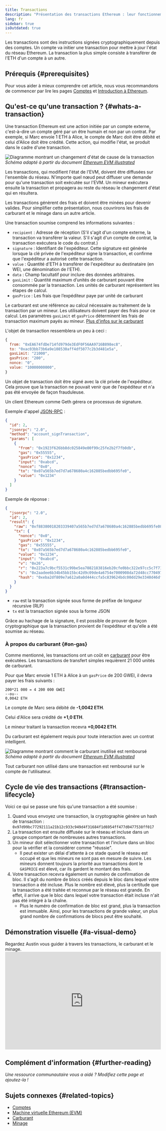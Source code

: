 ```yaml
---
title: Transactions
description: "Présentation des transactions Ethereum : leur fonctionnement, leur structure de données et comment les envoyer via une application."
lang: fr
sidebar: true
isOutdated: true
---
```


Les transactions sont des instructions signées cryptographiquement depuis des comptes. Un compte va initier une transaction pour mettre à jour l'état du réseau Ethereum. La transaction la plus simple consiste à transférer de l'ETH d'un compte à un autre.

<!-- TODO explain these 2 types of transactions -->
<!-- There are two types of transactions: those which result in message calls and those which result in contract creation. -->
<!-- Contract creation results in the creation of a new contract account containing compiled smart contract bytecode. Whenever another account makes a message call to that contract, it executes its bytecode. -->

## Prérequis {#prerequisites}

Pour vous aider à mieux comprendre cet article, nous vous recommandons de commencer par lire les pages [Comptes](/developers/docs/accounts/) et [Introduction à Ethereum](/developers/docs/intro-to-ethereum/).

## Qu'est-ce qu'une transaction ? {#whats-a-transaction}

Une transaction Ethereum est une action initiée par un compte externe, c'est-à-dire un compte géré par un être humain et non par un contrat. Par exemple, si Marc envoie 1 ETH à Alice, le compte de Marc doit être débité et celui d'Alice doit être crédité. Cette action, qui modifie l'état, se produit dans le cadre d'une transaction.

![Diagramme montrant un changement d'état de cause de la transaction](./tx.png) _Schéma adapté à partir du document [Ethereum EVM illustrated](https://takenobu-hs.github.io/downloads/ethereum_evm_illustrated.pdf)_

Les transactions, qui modifient l'état de l'EVM, doivent être diffusées sur l'ensemble du réseau. N'importe quel nœud peut diffuser une demande pour qu'une transaction soit exécutée sur l'EVM. Un mineur exécutera ensuite la transaction et propagera au reste du réseau le changement d'état qui en résultera.

Les transactions génèrent des frais et doivent être minées pour devenir valides. Pour simplifier cette présentation, nous couvrirons les frais de carburant et le minage dans un autre article.

Une transaction soumise comprend les informations suivantes :

- `recipient` : Adresse de réception (S'il s'agit d'un compte externe, la transaction va transférer la valeur. S'il s'agit d'un compte de contrat, la transaction exécutera le code du contrat.)
- `signature` : Identifiant de l'expéditeur. Cette signature est générée lorsque la clé privée de l'expéditeur signe la transaction, et confirme que l'expéditeur a autorisé cette transaction.
- `value` : Quantité d'ETH à transférer de l'expéditeur au destinataire (en WEI, une dénomination de l'ETH).
- `data` : Champ facultatif pour inclure des données arbitraires.
- `gasLimit` : Quantité maximum d’unités de carburant pouvant être consommée par la transaction. Les unités de carburant représentent les étapes de calcul.
- `gasPrice` : Les frais que l’expéditeur paye par unité de carburant

Le carburant est une référence au calcul nécessaire au traitement de la transaction par un mineur. Les utilisateurs doivent payer des frais pour ce calcul. Les paramètres `gasLimit` et `gasPrice` déterminent les frais de transaction maximum payés au mineur. [Plus d'infos sur le carburant](/developers/docs/gas/)

L'objet de transaction ressemblera un peu à ceci :

```js
{
  from: "0xEA674fdDe714fd979de3EdF0F56AA9716B898ec8",
  to: "0xac03bb73b6a9e108530aff4df5077c2b3d481e5a",
  gasLimit: "21000",
  gasPrice: "200",
  nonce: "0",
  value: "10000000000",
}
```

Un objet de transaction doit être signé avec la clé privée de l'expéditeur. Cela prouve que la transaction ne pouvait venir que de l'expéditeur et n'a pas été envoyée de façon frauduleuse.

Un client Ethereum comme Geth gérera ce processus de signature.

Exemple d'appel [JSON-RPC](https://eth.wiki/json-rpc/API) :

```json
{
  "id": 2,
  "jsonrpc": "2.0",
  "method": "account_signTransaction",
  "params": [
    {
      "from": "0x1923f626bb8dc025849e00f99c25fe2b2f7fb0db",
      "gas": "0x55555",
      "gasPrice": "0x1234",
      "input": "0xabcd",
      "nonce": "0x0",
      "to": "0x07a565b7ed7d7a678680a4c162885bedbb695fe0",
      "value": "0x1234"
    }
  ]
}
```

Exemple de réponse :

```json
{
  "jsonrpc": "2.0",
  "id": 2,
  "result": {
    "raw": "0xf88380018203339407a565b7ed7d7a678680a4c162885bedbb695fe080a44401a6e4000000000000000000000000000000000000000000000000000000000000001226a0223a7c9bcf5531c99be5ea7082183816eb20cfe0bbc322e97cc5c7f71ab8b20ea02aadee6b34b45bb15bc42d9c09de4a6754e7000908da72d48cc7704971491663",
    "tx": {
      "nonce": "0x0",
      "gasPrice": "0x1234",
      "gas": "0x55555",
      "to": "0x07a565b7ed7d7a678680a4c162885bedbb695fe0",
      "value": "0x1234",
      "input": "0xabcd",
      "v": "0x26",
      "r": "0x223a7c9bcf5531c99be5ea7082183816eb20cfe0bbc322e97cc5c7f71ab8b20e",
      "s": "0x2aadee6b34b45bb15bc42d9c09de4a6754e7000908da72d48cc7704971491663",
      "hash": "0xeba2df809e7a612a0a0d444ccfa5c839624bdc00dd29e3340d46df3870f8a30e"
    }
  }
}
```

- `raw` est la transaction signée sous forme de préfixe de longueur récursive (RLP)
- `tx` est la transaction signée sous la forme JSON

Grâce au hachage de la signature, il est possible de prouver de façon cryptographique que la transaction provient de l'expéditeur et qu'elle a été soumise au réseau.

### À propos du carburant {#on-gas}

Comme mentionné, les transactions ont un coût en [carburant](/developers/docs/gas/) pour être exécutées. Les transactions de transfert simples requièrent 21 000 unités de carburant.

Pour que Marc envoie 1 ETH à Alice à un `gasPrice` de 200 GWEI, il devra payer les frais suivants :

```
200*21 000 = 4 200 000 GWEI
--ou--
0,0042 ETH
```

Le compte de Marc sera débité de **-1,0042 ETH**.

Celui d'Alice sera crédité de **+1,0 ETH**.

Le mineur traitant la transaction recevra **+0,0042 ETH**.

Du carburant est également requis pour toute interaction avec un contrat intelligent.

![Diagramme montrant comment le carburant inutilisé est remboursé](./gas-tx.png) _Schéma adapté à partir du document [Ethereum EVM illustrated](https://takenobu-hs.github.io/downloads/ethereum_evm_illustrated.pdf)_

Tout carburant non utilisé dans une transaction est remboursé sur le compte de l'utilisateur.

## Cycle de vie des transactions {#transaction-lifecycle}

Voici ce qui se passe une fois qu'une transaction a été soumise :

1. Quand vous envoyez une transaction, la cryptographie génère un hash de transaction : `0x97d99bc77292111a21b12c933c949d4f31684f1d6954ff477d0477538ff017`
2. La transaction est ensuite diffusée sur le réseau et incluse dans un groupe comportant de nombreuses autres transactions.
3. Un mineur doit sélectionner votre transaction et l'inclure dans un bloc pour la vérifier et la considérer comme "réussie".
   - Il peut exister un délai d'attente à ce stade quand le réseau est occupé et que les mineurs ne sont pas en mesure de suivre. Les mineurs donnent toujours la priorité aux transactions dont le `GASPRICE` est élevé, car ils gardent le montant des frais.
4. Votre transaction recevra également un numéro de confirmation de bloc. Il s'agit du nombre de blocs créés depuis le bloc dans lequel votre transaction a été incluse. Plus le nombre est élevé, plus la certitude que la transaction a été traitée et reconnue par le réseau est grande. En effet, il arrive que le bloc dans lequel votre transaction était incluse n'ait pas été intégré à la chaîne.
   - Plus le numéro de confirmation de bloc est grand, plus la transaction est immuable. Ainsi, pour les transactions de grande valeur, un plus grand nombre de confirmations de blocs peut être souhaité.

<!-- **State change**

FROM THE WHITEPAPER:

1. Check if the transaction is well-formed (ie. has the right number of values), the signature is valid, and the nonce matches the nonce in the sender's account. If not, return an error.
2. Calculate the transaction fee as `STARTGAS * GASPRICE`, and determine the sending address from the signature. Subtract the fee from the sender's account balance and increment the sender's nonce. If there is not enough balance to spend, return an error.
3. Initialize `GAS = STARTGAS`, and take off a certain quantity of gas per byte to pay for the bytes in the transaction.
4. Transfer the transaction value from the sender's account to the receiving account. If the receiving account does not yet exist, create it. If the receiving account is a contract, run the contract's code either to completion or until the execution runs out of gas.
5. If the value transfer failed because the sender did not have enough money, or the code execution ran out of gas, revert all state changes except the payment of the fees, and add the fees to the miner's account.
6. Otherwise, refund the fees for all remaining gas to the sender, and send the fees paid for gas consumed to the miner.
 -->
<!-- ## Failed transactions

A transaction can fail for a number of reasons:

- Not enough gas
  - The gas limit is too low
- Reverted -->

<!-- ## Messages

Messages are like transactions between contract accounts but they're not added to the blockchain. They allow smart contracts to call other contracts and trigger their execution.

FROM WHITEPAPER:

A message is produced when a contract currently executing code executes the `CALL` opcode, which produces and executes a message. Like a transaction, a message leads to the recipient account running its code. Thus, contracts can have relationships with other contracts in exactly the same way that external actors can.

@Sam Richards help me understand messages please :D

```
// FROM SOLIDITY DOCS
Contracts can call other contracts or send ether to non-contract accounts by the means of message calls. Message calls are similar to transactions, in that they have a source, a target, data payload, Ether, gas and return data. In fact, every transaction consists of a top-level message call which in turn can create further message calls.

A contract can decide how much of its remaining gas should be sent with the inner message call and how much it wants to retain. If an out-of-gas exception happens in the inner call (or any other exception), this will be signalled by an error value put onto the stack. In this case, only the gas sent together with the call is used up. In Solidity, the calling contract causes a manual exception by default in such situations, so that exceptions “bubble up” the call stack.

As already said, the called contract (which can be the same as the caller) will receive a freshly cleared instance of memory and has access to the call payload - which will be provided in a separate area called the calldata. After it has finished execution, it can return data which will be stored at a location in the caller’s memory preallocated by the caller.

Calls are limited to a depth of 1024, which means that for more complex operations, loops should be preferred over recursive calls.
```

<!-- Feels like this should maybe form a more advanced/complex doc that sits under transactions. Stuff like Ethers and providers need some sort of intro--><!-- ## How to send a transaction -->

<!-- `web3.eth.sendTransaction(transactionObject [, callback])` -->

<!-- Using Ethers and a provider... -->

<!-- ```js
// We require a provider to send transactions
let provider = ethers.getDefaultProvider()

let privateKey =
  "0x3141592653589793238462643383279502884197169399375105820974944592"
let wallet = new ethers.Wallet(privateKey, provider)

let amount = ethers.utils.parseEther("1.0")

let tx = {
  to: "0x88a5c2d9919e46f883eb62f7b8dd9d0cc45bc290",
  // ... or supports ENS names
  // to: "ricmoo.firefly.eth",

  // We must pass in the amount as wei (1 ether = 1e18 wei), so we
  // use this convenience function to convert ether to wei.
  value: ethers.utils.parseEther("1.0"),
}

let sendPromise = wallet.sendTransaction(tx)

sendPromise.then((tx) => {
  console.log(tx)
  // {
  //    // All transaction fields will be present
  //    "nonce", "gasLimit", "pasPrice", "to", "value", "data",
  //    "from", "hash", "r", "s", "v"
  // }
})
``` -->

<!-- **Transaction requests**

Ethers

```js
{
    // Required unless deploying a contract (in which case omit)
    to: addressOrName,  // the target address or ENS name

    // These are optional/meaningless for call and estimateGas
    nonce: 0,           // the transaction nonce
    gasLimit: 0,        // the maximum gas this transaction may spend
    gasPrice: 0,        // the price (in wei) per unit of gas

    // These are always optional (but for call, data is usually specified)
    data: "0x",         // extra data for the transaction, or input for call
    value: 0,           // the amount (in wei) this transaction is sending
    chainId: 3          // the network ID; usually added by a signer
}
``` -->
<!-- **Transaction response**

```js
{
    // Only available for mined transactions
    blockHash: "0x7f20ef60e9f91896b7ebb0962a18b8defb5e9074e62e1b6cde992648fe78794b",
    blockNumber: 3346463,
    timestamp: 1489440489,

    // Exactly one of these will be present (send vs. deploy contract)
    // They will always be a properly formatted checksum address
    creates: null,
    to: "0xc149Be1bcDFa69a94384b46A1F91350E5f81c1AB",

    // The transaction hash
    hash: "0xf517872f3c466c2e1520e35ad943d833fdca5a6739cfea9e686c4c1b3ab1022e",

    // See above "Transaction Requests" for details
    data: "0x",
    from: "0xEA674fdDe714fd979de3EdF0F56AA9716B898ec8",
    gasLimit: utils.bigNumberify("90000"),
    gasPrice: utils.bigNumberify("21488430592"),
    nonce: 0,
    value: utils.parseEther(1.0017071732629267),

    // The chain ID; 0 indicates replay-attack vulnerable
    // (eg. 1 = Homestead mainnet, 3 = Ropsten testnet)
    chainId: 1,

    // The signature of the transaction (TestRPC may fail to include these)
    r: "0x5b13ef45ce3faf69d1f40f9d15b0070cc9e2c92f3df79ad46d5b3226d7f3d1e8",
    s: "0x535236e497c59e3fba93b78e124305c7c9b20db0f8531b015066725e4bb31de6",
    v: 37,

    // The raw transaction (TestRPC may be missing this)
    raw: "0xf87083154262850500cf6e0083015f9094c149be1bcdfa69a94384b46a1f913" +
           "50e5f81c1ab880de6c75de74c236c8025a05b13ef45ce3faf69d1f40f9d15b0" +
           "070cc9e2c92f3df79ad46d5b3226d7f3d1e8a0535236e497c59e3fba93b78e1" +
           "24305c7c9b20db0f8531b015066725e4bb31de6"
}
``` --><!-- ## How are transactions protected/safe? -->

## Démonstration visuelle {#a-visual-demo}

Regardez Austin vous guider à travers les transactions, le carburant et le minage. <iframe width="100%" height="315" src="https://www.youtube.com/embed/er-0ihqFQB0" frameborder="0" allow="accelerometer; autoplay; clipboard-write; encrypted-media; gyroscope; picture-in-picture" allowfullscreen mark="crwd-mark"></iframe>

## Complément d'information {#further-reading}

_Une ressource communautaire vous a aidé ? Modifiez cette page et ajoutez-la !_

## Sujets connexes {#related-topics}

- [Comptes](/developers/docs/accounts/)
- [Machine virtuelle Ethereum (EVM)](/developers/docs/evm/)
- [Carburant](/developers/docs/gas/)
- [Minage](/developers/docs/consensus-mechanisms/pow/mining/)
